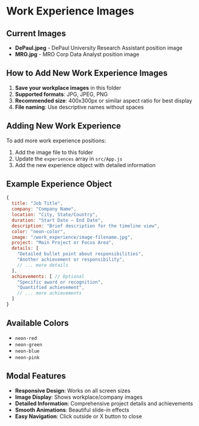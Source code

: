 # Work Experience Images

## Current Images

- **DePaul.jpeg** - DePaul University Research Assistant position image
- **MRO.jpg** - MRO Corp Data Analyst position image

## How to Add New Work Experience Images

1. **Save your workplace images** in this folder
2. **Supported formats**: JPG, JPEG, PNG
3. **Recommended size**: 400x300px or similar aspect ratio for best display
4. **File naming**: Use descriptive names without spaces

## Adding New Work Experience

To add more work experience positions:

1. Add the image file to this folder
2. Update the `experiences` array in `src/App.js`
3. Add the new experience object with detailed information

## Example Experience Object

```javascript
{
  title: "Job Title",
  company: "Company Name",
  location: "City, State/Country",
  duration: "Start Date – End Date",
  description: "Brief description for the timeline view",
  color: "neon-color",
  image: "/work_experience/image-filename.jpg",
  project: "Main Project or Focus Area",
  details: [
    "Detailed bullet point about responsibilities",
    "Another achievement or responsibility",
    // ... more details
  ],
  achievements: [ // Optional
    "Specific award or recognition",
    "Quantified achievement",
    // ... more achievements
  ]
}
```

## Available Colors

- `neon-red`
- `neon-green`
- `neon-blue`
- `neon-pink`

## Modal Features

- **Responsive Design**: Works on all screen sizes
- **Image Display**: Shows workplace/company images
- **Detailed Information**: Comprehensive project details and achievements
- **Smooth Animations**: Beautiful slide-in effects
- **Easy Navigation**: Click outside or X button to close 